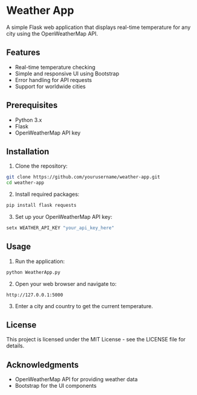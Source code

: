 # Weather App

A simple Flask web application that displays real-time temperature for any city using the OpenWeatherMap API.

## Features

- Real-time temperature checking
- Simple and responsive UI using Bootstrap
- Error handling for API requests
- Support for worldwide cities

## Prerequisites

- Python 3.x
- Flask
- OpenWeatherMap API key

## Installation

1. Clone the repository:
```bash
git clone https://github.com/yourusername/weather-app.git
cd weather-app
```

2. Install required packages:
```bash
pip install flask requests
```

3. Set up your OpenWeatherMap API key:
```bash
setx WEATHER_API_KEY "your_api_key_here"
```

## Usage

1. Run the application:
```bash
python WeatherApp.py
```

2. Open your web browser and navigate to:
```
http://127.0.0.1:5000
```

3. Enter a city and country to get the current temperature.

## License

This project is licensed under the MIT License - see the LICENSE file for details.

## Acknowledgments

- OpenWeatherMap API for providing weather data
- Bootstrap for the UI components
